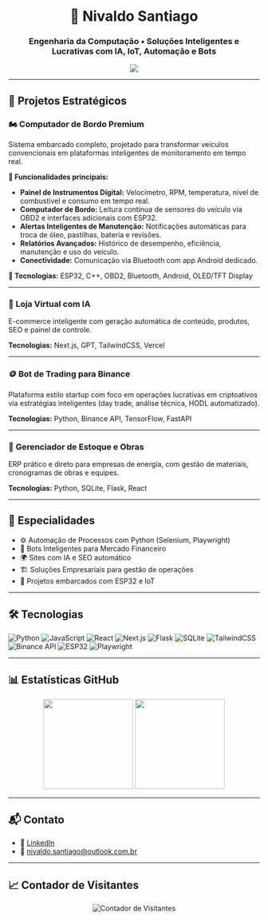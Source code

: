 <h1 align="center">🚀 Nivaldo Santiago</h1>
<h3 align="center">Engenharia da Computação • Soluções Inteligentes e Lucrativas com IA, IoT, Automação e Bots</h3>

<p align="center">
  <img src="https://readme-typing-svg.herokuapp.com?color=00bfbf&size=24&center=true&vCenter=true&width=1000&lines=Desenvolvedor+de+Soluções+Inovadoras;Projetos+com+IA,+Automação,+Trading+e+IoT;Bem-vindo+ao+meu+GitHub!" />
</p>

---

## 💼 Projetos Estratégicos

### 🏍️ **Computador de Bordo Premium**
Sistema embarcado completo, projetado para transformar veículos convencionais em plataformas inteligentes de monitoramento em tempo real.

**🔧 Funcionalidades principais:**
- **Painel de Instrumentos Digital:** Velocímetro, RPM, temperatura, nível de combustível e consumo em tempo real.
- **Computador de Bordo:** Leitura contínua de sensores do veículo via OBD2 e interfaces adicionais com ESP32.
- **Alertas Inteligentes de Manutenção:** Notificações automáticas para troca de óleo, pastilhas, bateria e revisões.
- **Relatórios Avançados:** Histórico de desempenho, eficiência, manutenção e uso do veículo.
- **Conectividade:** Comunicação via Bluetooth com app Android dedicado.

**🔌 Tecnologias:** ESP32, C++, OBD2, Bluetooth, Android, OLED/TFT Display

---

### 🛒 **Loja Virtual com IA**
E-commerce inteligente com geração automática de conteúdo, produtos, SEO e painel de controle.

**Tecnologias:** Next.js, GPT, TailwindCSS, Vercel

---

### 🪙 **Bot de Trading para Binance**
Plataforma estilo startup com foco em operações lucrativas em criptoativos via estratégias inteligentes (day trade, análise técnica, HODL automatizado).

**Tecnologias:** Python, Binance API, TensorFlow, FastAPI

---

### 🧱 **Gerenciador de Estoque e Obras**
ERP prático e direto para empresas de energia, com gestão de materiais, cronogramas de obras e equipes.

**Tecnologias:** Python, SQLite, Flask, React

---

## 🧠 Especialidades

- ⚙️ Automação de Processos com Python (Selenium, Playwright)
- 🤖 Bots Inteligentes para Mercado Financeiro
- 🌍 Sites com IA e SEO automático
- 🏗️ Soluções Empresariais para gestão de operações
- 🔌 Projetos embarcados com ESP32 e IoT

---

## 🛠️ Tecnologias

![Python](https://img.shields.io/badge/Python-3776AB?style=for-the-badge&logo=python&logoColor=white)
![JavaScript](https://img.shields.io/badge/JavaScript-F7DF1E?style=for-the-badge&logo=javascript&logoColor=black)
![React](https://img.shields.io/badge/React-20232A?style=for-the-badge&logo=react&logoColor=61DAFB)
![Next.js](https://img.shields.io/badge/Next.js-000?style=for-the-badge&logo=nextdotjs)
![Flask](https://img.shields.io/badge/Flask-000000?style=for-the-badge&logo=flask)
![SQLite](https://img.shields.io/badge/SQLite-003B57?style=for-the-badge&logo=sqlite)
![TailwindCSS](https://img.shields.io/badge/TailwindCSS-38B2AC?style=for-the-badge&logo=tailwindcss)
![Binance API](https://img.shields.io/badge/Binance-yellow?style=for-the-badge&logo=binance)
![ESP32](https://img.shields.io/badge/ESP32-MCU-blue?style=for-the-badge)
![Playwright](https://img.shields.io/badge/Playwright-000?style=for-the-badge&logo=playwright&logoColor=green)

---

## 📊 Estatísticas GitHub

<p align="center">
  <img height="180em" src="https://github-readme-stats.vercel.app/api?username=santiago2511&show_icons=true&theme=dracula&include_all_commits=true&count_private=true"/>
  <img height="180em" src="https://github-readme-stats.vercel.app/api/top-langs/?username=santiago2511&layout=compact&theme=dracula"/>
</p>

---

## 📬 Contato

- 🔗 [LinkedIn](https://www.linkedin.com/in/nivaldo-santiago-33864723/)
- 📧 nivaldo.santiago@outlook.com.br

---
## 📈 Contador de Visitantes

<p align="center">
  <img src="https://profile-counter.glitch.me/santiago2511/count.svg" alt="Contador de Visitantes"

